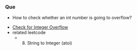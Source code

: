 ### Que
+ How to check whether an int number is going to overflow? 
 * [Check for Integer Overflow](http://www.geeksforgeeks.org/check-for-integer-overflow/)
 * related leetcode
   + 8. String to Integer (atoi)
